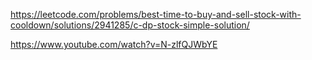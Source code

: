 https://leetcode.com/problems/best-time-to-buy-and-sell-stock-with-cooldown/solutions/2941285/c-dp-stock-simple-solution/


https://www.youtube.com/watch?v=N-zlfQJWbYE
